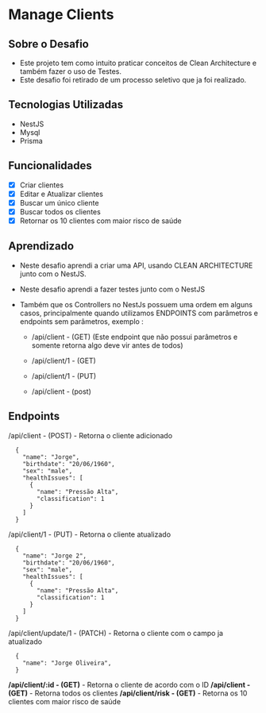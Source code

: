 # Manage Clients

## Sobre o Desafio

- Este projeto tem como intuito praticar conceitos de Clean Architecture e também fazer o uso de Testes.
- Este desafio foi retirado de um processo seletivo que ja foi realizado.

## Tecnologias Utilizadas

- NestJS
- Mysql
- Prisma

## Funcionalidades

- [x] Criar clientes
- [x] Editar e Atualizar clientes
- [x] Buscar um único cliente
- [x] Buscar todos os clientes
- [x] Retornar os 10 clientes com maior risco de saúde

## Aprendizado

- Neste desafio aprendi a criar uma API, usando CLEAN ARCHITECTURE junto com o NestJS.
- Neste desafio aprendi a fazer testes junto com o NestJS
- Também que os Controllers no NestJs possuem uma ordem em alguns casos, principalmente quando utilizamos ENDPOINTS com parâmetros e endpoints sem parâmetros, exemplo :

  - /api/client - (GET) (Este endpoint que não possui parâmetros e somente retorna algo deve vir antes de todos)

  - /api/client/1 - (GET)
  - /api/client/1 - (PUT)
  - /api/client - (post)

## Endpoints

/api/client - (POST) - Retorna o cliente adicionado
``` 
  {
    "name": "Jorge",
    "birthdate": "20/06/1960",
    "sex": "male",
    "healthIssues": [
      {
        "name": "Pressão Alta",
        "classification": 1
      }
    ]
  }

```

/api/client/1 - (PUT) - Retorna o cliente atualizado
``` 
  {
    "name": "Jorge 2",
    "birthdate": "20/06/1960",
    "sex": "male",
    "healthIssues": [
      {
        "name": "Pressão Alta",
        "classification": 1
      }
    ]
  }

```

/api/client/update/1 - (PATCH) - Retorna o cliente com o campo ja atualizado
``` 
  {
    "name": "Jorge Oliveira",
  }

```

**/api/client/:id - (GET)** - Retorna o cliente de acordo com o ID
**/api/client - (GET)** - Retorna todos os clientes
**/api/client/risk - (GET)** - Retorna os 10 clientes com maior risco de saúde





